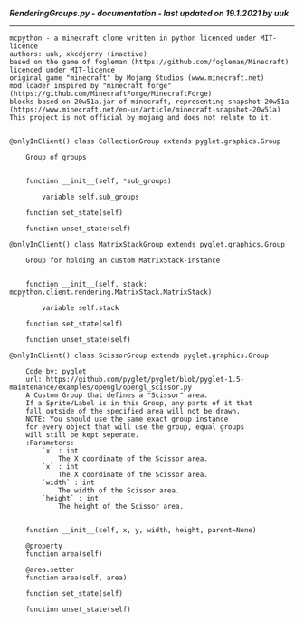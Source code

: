 ***RenderingGroups.py - documentation - last updated on 19.1.2021 by uuk***
___

    mcpython - a minecraft clone written in python licenced under MIT-licence
    authors: uuk, xkcdjerry (inactive)
    based on the game of fogleman (https://github.com/fogleman/Minecraft) licenced under MIT-licence
    original game "minecraft" by Mojang Studios (www.minecraft.net)
    mod loader inspired by "minecraft forge" (https://github.com/MinecraftForge/MinecraftForge)
    blocks based on 20w51a.jar of minecraft, representing snapshot 20w51a
    (https://www.minecraft.net/en-us/article/minecraft-snapshot-20w51a)
    This project is not official by mojang and does not relate to it.


    @onlyInClient() class CollectionGroup extends pyglet.graphics.Group
        
        Group of groups


        function __init__(self, *sub_groups)

            variable self.sub_groups

        function set_state(self)

        function unset_state(self)

    @onlyInClient() class MatrixStackGroup extends pyglet.graphics.Group
        
        Group for holding an custom MatrixStack-instance


        function __init__(self, stack: mcpython.client.rendering.MatrixStack.MatrixStack)

            variable self.stack

        function set_state(self)

        function unset_state(self)

    @onlyInClient() class ScissorGroup extends pyglet.graphics.Group
        
        Code by: pyglet
        url: https://github.com/pyglet/pyglet/blob/pyglet-1.5-maintenance/examples/opengl/opengl_scissor.py
        A Custom Group that defines a "Scissor" area.
        If a Sprite/Label is in this Group, any parts of it that
        fall outside of the specified area will not be drawn.
        NOTE: You should use the same exact group instance
        for every object that will use the group, equal groups
        will still be kept seperate.
        :Parameters:
            `x` : int
                The X coordinate of the Scissor area.
            `x` : int
                The X coordinate of the Scissor area.
            `width` : int
                The width of the Scissor area.
            `height` : int
                The height of the Scissor area.


        function __init__(self, x, y, width, height, parent=None)

        @property
        function area(self)

        @area.setter
        function area(self, area)

        function set_state(self)

        function unset_state(self)